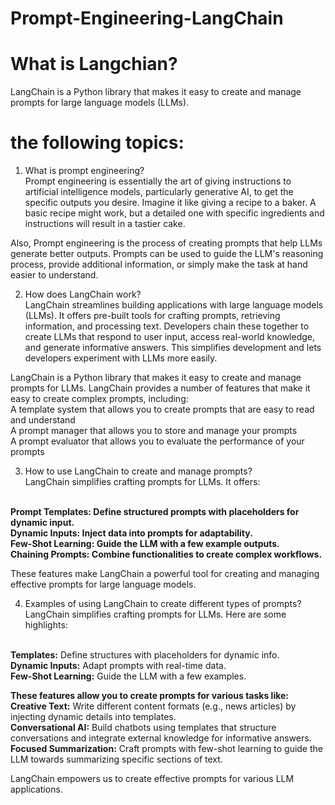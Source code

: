 # Prompt-Engineering-LangChain

# What is Langchian?<br>
LangChain is a Python library that makes it easy to create and manage prompts for large language models (LLMs). 
# the following topics:
1. What is prompt engineering?<br>
Prompt engineering is essentially the art of giving instructions to artificial intelligence models, particularly generative AI, to get the specific outputs you desire. Imagine it like giving a recipe to a baker. A basic recipe might work, but a detailed one with specific ingredients and instructions will result in a tastier cake.

Also, Prompt engineering is the process of creating prompts that help LLMs generate better outputs. Prompts can be used to guide the LLM's reasoning process, provide additional information, or simply make the task at hand easier to understand.

2. How does LangChain work?<br>
LangChain streamlines building applications with large language models (LLMs). It offers pre-built tools for crafting prompts, retrieving information, and processing text. Developers chain these together to create LLMs that respond to user input, access real-world knowledge, and generate informative answers.  This simplifies development and lets developers experiment with LLMs more easily.

LangChain is a Python library that makes it easy to create and manage prompts for LLMs. LangChain provides a number of features that make it easy to create complex prompts, including:
<br>
A template system that allows you to create prompts that are easy to read and understand
<br>
A prompt manager that allows you to store and manage your prompts
<br>
A prompt evaluator that allows you to evaluate the performance of your prompts

3. How to use LangChain to create and manage prompts?<br>
LangChain simplifies crafting prompts for LLMs. It offers:

<br>**Prompt Templates: Define structured prompts with placeholders for dynamic input.**
<br>**Dynamic Inputs: Inject data into prompts for adaptability.**
<br>**Few-Shot Learning: Guide the LLM with a few example outputs.**
<br>**Chaining Prompts: Combine functionalities to create complex workflows.**

These features make LangChain a powerful tool for creating and managing effective prompts for large language models.

4. Examples of using LangChain to create different types of prompts?<br>
LangChain simplifies crafting prompts for LLMs. Here are some highlights:

<br>**Templates:** Define structures with placeholders for dynamic info.
<br>**Dynamic Inputs:** Adapt prompts with real-time data.
<br>**Few-Shot Learning:** Guide the LLM with a few examples.

**These features allow you to create prompts for various tasks like:**
<br>**Creative Text:** Write different content formats (e.g., news articles) by injecting dynamic details into templates.
<br>**Conversational AI:** Build chatbots using templates that structure conversations and integrate external knowledge for informative answers.
<br>**Focused Summarization:** Craft prompts with few-shot learning to guide the LLM towards summarizing specific sections of text.

LangChain empowers us to create effective prompts for various LLM applications.


